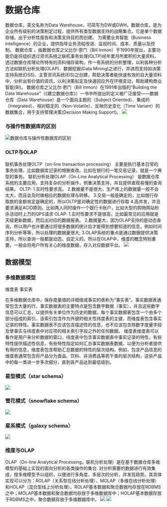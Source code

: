 # 数据仓库
数据仓库，英文名称为Data Warehouse，可简写为DW或DWH。数据仓库，是为企业所有级别的决策制定过程，提供所有类型数据支持的战略集合。它是单个数据存储，出于分析性报告和决策支持目的而创建。 为需要业务智能（Business Intelligence）的企业，提供指导业务流程改进、监视时间、成本、质量以及控制。
数据仓库 ，由数据仓库之父比尔·恩门（Bill Inmon）于1990年提出，主要功能仍是将组织透过资讯系统之联机事务处理(OLTP)经年累月所累积的大量资料，透过数据仓库理论所特有的资料储存架构，作一有系统的分析整理，以利各种分析方法如联机分析处理(OLAP)、数据挖掘(Data Mining)之进行，并进而支持如决策支持系统(DSS)、主管资讯系统(EIS)之创建，帮助决策者能快速有效的自大量资料中，分析出有价值的资讯，以利决策拟定及快速回应外在环境变动，帮助建构商业智能(BI)。
数据仓库之父比尔·恩门（Bill Inmon）在1991年出版的“Building the Data Warehouse”（《建立数据仓库》）一书中所提出的定义被广泛接受——数据仓库（Data Warehouse）是一个面向主题的（Subject Oriented）、集成的（Integrated）、相对稳定的（Non-Volatile）、反映历史变化（Time Variant）的数据集合，用于支持管理决策(Decision Making Support)。
![](./1.jpg)
### 与操作性数据库的区别
![数据仓库与操作性数据库的区别](./2.png)
### OLTP与OLAP
联机事务处理OLTP（on-line transaction processing） 主要是执行基本日常的事务处理，比如数据库记录的增删查改。比如在银行的一笔交易记录，就是一个典型的事务。
联机分析处理OLAP（On-Line Analytical Processing） 是数据仓库系统的主要应用，支持复杂的分析操作，侧重决策支持，并且提供直观易懂的查询结果。
OLTP:
1.实时性要求高。
2.数据量不是很大，生产库上的数据量一般不会太大，而且会及时做相应的数据处理与转移。
3.交易一般是确定的，比如银行存取款的金额肯定是确定的，所以OLTP是对确定性的数据进行存取
4.高并发，并且要求满足ACID原则。比如两人同时操作一个银行卡账户，比如大型的购物网站秒杀活动时上万的QPS请求
OLAP:
1.实时性要求不是很高，比如最常见的应用就是天级更新数据，然后出对应的数据报表。
2.数据量大，因为OLAP支持的是动态查询，所以用户也许要通过将很多数据的统计后才能得到想要知道的信息，例如时间序列分析等等，所以处理的数据量很大;
3.OLAP系统的重点是通过数据提供决策支持，所以查询一般都是动态，自定义的。所以在OLAP中，维度的概念特别重要。一般会将用户所有关心的维度数据，存入对应数据平台。
![](./9.png)
## 数据模型

### 多维数据模型
维度表 事实表

在多维数据仓库中，保存度量值的详细值或事实的表称为“事实表”。事实数据表通常包含大量的行。事实数据表的主要特点是包含数字数据（事实），并且这些数字信息可以汇总，以提供有关单位作为历史的数据，每个事实数据表包含一个由多个部分组成的索引，该索引包含作为外键的相关性纬度表的主键，而维度表包含事实记录的特性。事实数据表不应该包含描述性的信息，也不应该包含除数字度量字段及使事实与纬度表中对应项的相关索引字段之外的任何数据。
维度表维度表可以看作是用户来分析数据的窗口，纬度表中包含事实数据表中事实记录的特性，有些特性提供描述性信息，有些特性指定如何汇总事实数据表数据，以便为分析者提供有用的信息，维度表包含帮助汇总数据的特性的层次结构。例如，包含产品信息的维度表通常包含将产品分为食品、饮料、非消费品等若干类的层次结构，这些产品中的每一类进一步多次细分，直到各产品达到最低级别。

### 星型模式（star schema）
![](./5.jpg)
### 雪花模式（snowflake schema）
![](./6.jpg)
### 星系模式（galaxy schema）
![](./7.jpg)
### 维度与OLAP
OLAP（On-line Analytical Processing，联机分析处理）是在基于数据仓库多维模型的基础上实现的面向分析的各类操作的集合.
对分析需要的数据进行有效集成，按多维模型予以组织，以便进行多角度、多层次的分析，并发现趋势。其具体实现可以分为：ROLAP（关系型在线分析处理）、MOLAP（多维在线分析处理）和HOLAP（混合型线上分析处理）。ROLAP基本数据和聚合数据均存放在RDBMS之中；MOLAP基本数据和聚合数据均存放于多维数据库中；HOLAP基本数据存放于RDBMS之中，聚合数据存放于多维数据库中。
![](./3.png)
![](./4.png)